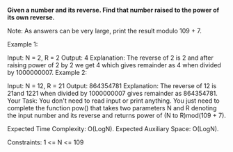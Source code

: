 <b>Given a number and its reverse. Find that number raised to the power of its own reverse.</b>

Note: As answers can be very large, print the result modulo 109 + 7.

Example 1:

Input:
N = 2, R = 2
Output: 4
Explanation: The reverse of 2 is 2 and after raising power of 2 by 2 we get 4 which gives remainder as 4 when divided by 1000000007.
Example 2:

Input:
N = 12, R = 21
Output: 864354781
Explanation: The reverse of 12 is 21and 1221 when divided by 1000000007 gives remainder as 864354781.
Your Task:
You don't need to read input or print anything. You just need to complete the function pow() that takes two parameters N and R denoting the input number and its reverse and returns power of (N to R)mod(109 + 7).

Expected Time Complexity: O(LogN).
Expected Auxiliary Space: O(LogN).

Constraints:
1 <= N <= 109